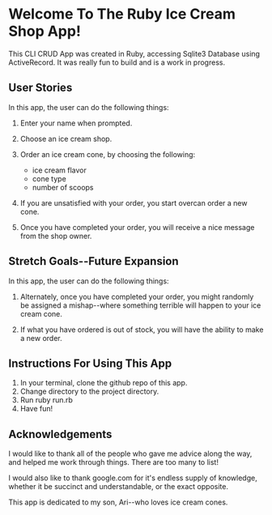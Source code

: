 # Welcome To The Ruby Ice Cream Shop App!

This CLI CRUD App was created in Ruby, accessing Sqlite3 Database using ActiveRecord.
It was really fun to build and is a work in progress.

## User Stories

In this app, the user can do the following things:

1. Enter your name when prompted.
2. Choose an ice cream shop.
3. Order an ice cream cone, by choosing the following:
   - ice cream flavor
   - cone type
   - number of scoops
4. If you are unsatisfied with your order,
   you start overcan order a new cone.
   
5. Once you have completed your order, 
   you will receive a nice message from the shop owner.
   
## Stretch Goals--Future Expansion

In this app, the user can do the following things:

1. Alternately, once you have completed your order, 
   you might randomly be assigned a mishap--where something terrible will happen to your ice cream cone.
   
2. If what you have ordered is out of stock, you will have the ability
   to make a new order.

## Instructions For Using This App

1. In your terminal, clone the github repo of this app.
2. Change directory to the project directory.
3. Run ruby run.rb
4. Have fun!

## Acknowledgements

I would like to thank all of the people who gave me advice along the way, 
and helped me work through things. There are too many to list!

I would also like to thank google.com for it's endless supply of knowledge, whether it be succinct and understandable, or the exact opposite.

This app is dedicated to my son, Ari--who loves ice cream cones.


